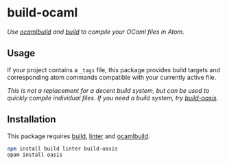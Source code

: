 # build-ocaml

_Use [ocamlbuild] and [build] to compile your OCaml files in Atom._


## Usage

If your project contains a `_tags` file, this package provides build targets and
corresponding atom commands compatible with your currently active file.

*This is not a replacement for a decent build system, but can be used to quickly
compile individual files. If you need a build system, try [build-oasis].*


## Installation

This package requires [build], [linter] and [ocamlbuild].

```sh
apm install build linter build-oasis
opam install oasis
```


[ocamlbuild]: https://github.com/ocaml/ocamlbuild
[build]: https://atom.io/packages/build
[build-oasis]: https://atom.io/packages/build-oasis
[linter]: https://atom.io/packages/linter
